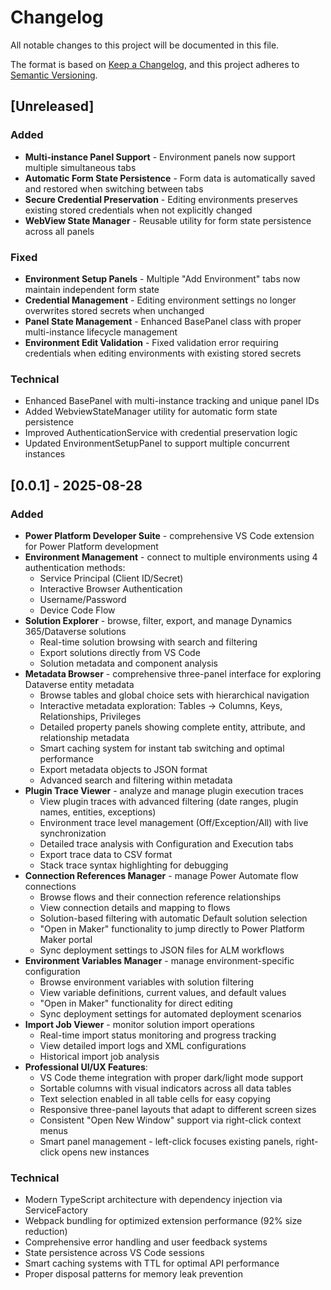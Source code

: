 # Changelog

All notable changes to this project will be documented in this file.

The format is based on [Keep a Changelog](https://keepachangelog.com/en/1.1.0/),
and this project adheres to [Semantic Versioning](https://semver.org/spec/v2.0.0.html).

## [Unreleased]

### Added
- **Multi-instance Panel Support** - Environment panels now support multiple simultaneous tabs
- **Automatic Form State Persistence** - Form data is automatically saved and restored when switching between tabs
- **Secure Credential Preservation** - Editing environments preserves existing stored credentials when not explicitly changed
- **WebView State Manager** - Reusable utility for form state persistence across all panels

### Fixed
- **Environment Setup Panels** - Multiple "Add Environment" tabs now maintain independent form state
- **Credential Management** - Editing environment settings no longer overwrites stored secrets when unchanged
- **Panel State Management** - Enhanced BasePanel class with proper multi-instance lifecycle management
- **Environment Edit Validation** - Fixed validation error requiring credentials when editing environments with existing stored secrets

### Technical
- Enhanced BasePanel with multi-instance tracking and unique panel IDs
- Added WebviewStateManager utility for automatic form state persistence
- Improved AuthenticationService with credential preservation logic
- Updated EnvironmentSetupPanel to support multiple concurrent instances

## [0.0.1] - 2025-08-28

### Added
- **Power Platform Developer Suite** - comprehensive VS Code extension for Power Platform development
- **Environment Management** - connect to multiple environments using 4 authentication methods:
  - Service Principal (Client ID/Secret)
  - Interactive Browser Authentication
  - Username/Password
  - Device Code Flow
- **Solution Explorer** - browse, filter, export, and manage Dynamics 365/Dataverse solutions
  - Real-time solution browsing with search and filtering
  - Export solutions directly from VS Code
  - Solution metadata and component analysis
- **Metadata Browser** - comprehensive three-panel interface for exploring Dataverse entity metadata
  - Browse tables and global choice sets with hierarchical navigation
  - Interactive metadata exploration: Tables → Columns, Keys, Relationships, Privileges
  - Detailed property panels showing complete entity, attribute, and relationship metadata
  - Smart caching system for instant tab switching and optimal performance
  - Export metadata objects to JSON format
  - Advanced search and filtering within metadata
- **Plugin Trace Viewer** - analyze and manage plugin execution traces
  - View plugin traces with advanced filtering (date ranges, plugin names, entities, exceptions)
  - Environment trace level management (Off/Exception/All) with live synchronization
  - Detailed trace analysis with Configuration and Execution tabs
  - Export trace data to CSV format
  - Stack trace syntax highlighting for debugging
- **Connection References Manager** - manage Power Automate flow connections
  - Browse flows and their connection reference relationships
  - View connection details and mapping to flows
  - Solution-based filtering with automatic Default solution selection
  - "Open in Maker" functionality to jump directly to Power Platform Maker portal
  - Sync deployment settings to JSON files for ALM workflows
- **Environment Variables Manager** - manage environment-specific configuration
  - Browse environment variables with solution filtering
  - View variable definitions, current values, and default values
  - "Open in Maker" functionality for direct editing
  - Sync deployment settings for automated deployment scenarios
- **Import Job Viewer** - monitor solution import operations
  - Real-time import status monitoring and progress tracking
  - View detailed import logs and XML configurations
  - Historical import job analysis
- **Professional UI/UX Features**:
  - VS Code theme integration with proper dark/light mode support
  - Sortable columns with visual indicators across all data tables
  - Text selection enabled in all table cells for easy copying
  - Responsive three-panel layouts that adapt to different screen sizes
  - Consistent "Open New Window" support via right-click context menus
  - Smart panel management - left-click focuses existing panels, right-click opens new instances

### Technical
- Modern TypeScript architecture with dependency injection via ServiceFactory
- Webpack bundling for optimized extension performance (92% size reduction)
- Comprehensive error handling and user feedback systems
- State persistence across VS Code sessions
- Smart caching systems with TTL for optimal API performance
- Proper disposal patterns for memory leak prevention
